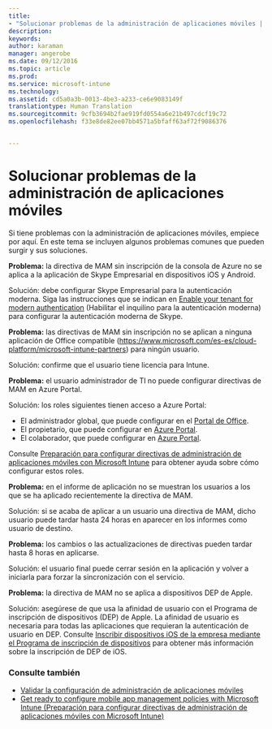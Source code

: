 ```yaml
---
title:
- "Solucionar problemas de la administración de aplicaciones móviles | Microsoft Intune"
description: 
keywords: 
author: karaman
manager: angerobe
ms.date: 09/12/2016
ms.topic: article
ms.prod: 
ms.service: microsoft-intune
ms.technology: 
ms.assetid: cd5a0a3b-0013-4be3-a233-ce6e9083149f
translationtype: Human Translation
ms.sourcegitcommit: 9cfb3694b2fae919fd0554a6e21b497cdcf19c72
ms.openlocfilehash: f33e8de82ee07bb4571a5bfaff63af72f9086376


---
```


# Solucionar problemas de la administración de aplicaciones móviles

Si tiene problemas con la administración de aplicaciones móviles, empiece por aquí. En este tema se incluyen algunos problemas comunes que pueden surgir y sus soluciones.


**Problema:** la directiva de MAM sin inscripción de la consola de Azure no se aplica a la aplicación de Skype Empresarial en dispositivos iOS y Android.

Solución: debe configurar Skype Empresarial para la autenticación moderna.  Siga las instrucciones que se indican en [Enable your tenant for modern authentication](http://social.technet.microsoft.com/wiki/contents/articles/34339.skype-for-business-online-enable-your-tenant-for-modern-authentication.aspx) (Habilitar el inquilino para la autenticación moderna) para configurar la autenticación moderna de Skype.

**Problema:** las directivas de MAM sin inscripción no se aplican a ninguna aplicación de Office compatible (https://www.microsoft.com/es-es/cloud-platform/microsoft-intune-partners) para ningún usuario.
 
Solución: confirme que el usuario tiene licencia para Intune.  

**Problema:** el usuario administrador de TI no puede configurar directivas de MAM en Azure Portal.

Solución: los roles siguientes tienen acceso a Azure Portal:

- El administrador global, que puede configurar en el [Portal de Office](http://portal.office.com/).
- El propietario, que puede configurar en [Azure Portal](https://portal.azure.com/).
- El colaborador, que puede configurar en [Azure Portal](https://portal.azure.com/).

Consulte [Preparación para configurar directivas de administración de aplicaciones móviles con Microsoft Intune](https://docs.microsoft.com/en-us/intune/deploy-use/get-ready-to-configure-mobile-app-management-policies-with-microsoft-intune) para obtener ayuda sobre cómo configurar estos roles. 

**Problema:** en el informe de aplicación no se muestran los usuarios a los que se ha aplicado recientemente la directiva de MAM.

Solución: si se acaba de aplicar a un usuario una directiva de MAM, dicho usuario puede tardar hasta 24 horas en aparecer en los informes como usuario de destino. 

**Problema:** los cambios o las actualizaciones de directivas pueden tardar hasta 8 horas en aplicarse.  

Solución: el usuario final puede cerrar sesión en la aplicación y volver a iniciarla para forzar la sincronización con el servicio.  

**Problema:** la directiva de MAM no se aplica a dispositivos DEP de Apple.

Solución: asegúrese de que usa la afinidad de usuario con el Programa de inscripción de dispositivos (DEP) de Apple. La afinidad de usuario es necesaria para todas las aplicaciones que requieran la autenticación de usuario en DEP.
Consulte [Inscribir dispositivos iOS de la empresa mediante el Programa de inscripción de dispositivos](https://docs.microsoft.com/en-us/intune/deploy-use/ios-device-enrollment-program-in-microsoft-intune) para obtener más información sobre la inscripción de DEP de iOS.


### Consulte también
- [Validar la configuración de administración de aplicaciones móviles](https://docs.microsoft.com/en-us/intune/deploy-use/validate-mobile-application-management)
- [Get ready to configure mobile app management policies with Microsoft Intune (Preparación para configurar directivas de administración de aplicaciones móviles con Microsoft Intune)](https://docs.microsoft.com/en-us/intune/deploy-use/get-ready-to-configure-mobile-app-management-policies-with-microsoft-intune) 





<!--HONumber=Sep16_HO2-->


